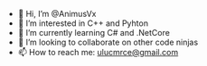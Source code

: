 - 👋 Hi, I’m @AnimusVx
- 👀 I’m interested in C++ and Pyhton 
- 🌱 I’m currently learning C# and .NetCore
- 💞️ I’m looking to collaborate on other code ninjas
- 📫 How to reach me: ulucmrce@gmail.com

<!---
AnimusVx/AnimusVx is a ✨ special ✨ repository because its `README.md` (this file) appears on your GitHub profile.
You can click the Preview link to take a look at your changes.
--->
